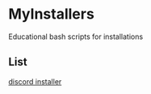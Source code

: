 # MyInstallers
Educational bash scripts for installations

## List
[discord installer](https://github.com/kh4xi/MyInstallers/blob/main/discord_installer.sh)
